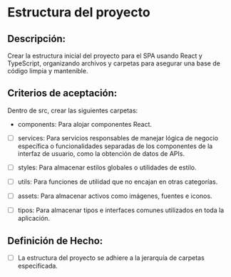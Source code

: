 # Estructura del proyecto

## Descripción:

Crear la estructura inicial del proyecto para el SPA usando React y TypeScript, organizando archivos y carpetas para asegurar una base de código limpia y mantenible.

## Criterios de aceptación:

Dentro de src, crear las siguientes carpetas:

- components: Para alojar componentes React.

- [ ] services: Para servicios responsables de manejar lógica de negocio específica o funcionalidades separadas de los componentes de la interfaz de usuario, como la obtención de datos de APIs.

- [ ] styles: Para almacenar estilos globales o utilidades de estilo.

- [ ] utils: Para funciones de utilidad que no encajan en otras categorías.

- [ ] assets: Para almacenar activos como imágenes, fuentes e iconos.

- [ ] tipos: Para almacenar tipos e interfaces comunes utilizados en toda la aplicación.

## Definición de Hecho:

- [ ] La estructura del proyecto se adhiere a la jerarquía de carpetas especificada.